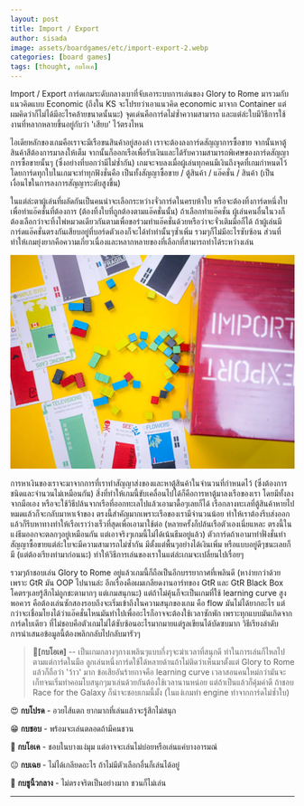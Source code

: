 ```yaml
---
layout: post
title: Import / Export
author: sisada
image: assets/boardgames/etc/import-export-2.webp
categories: [board games]
tags: [thought, กบโอเค]
---
```

Import / Export การ์ดเกมระดับกลางเบาที่จับเอาระบบการเล่นของ Glory to Rome มารวมกับแนวคิดแบบ Economic (ถึงใน KS จะโปรยว่าเอาแนวคิด economic มาจาก Container แต่ผมคิดว่าก็ไม่ได้มีอะไรคล้ายขนาดนั้นนะ) จุดเด่นคือการ์ดไม่ซ้ำความสามารถ และแต่ล่ะใบมีวิธีการใช้งานที่หลากหลายขึ้นอยู่กับว่า 'เสียบ' ไว้ตรงไหน

ไอเดียหลักของเกมคือเราจะมีเรือขนสินค้าอยู่สองลำ เราจะต้องลงการ์ดสัญญาการซื้อขาย จากนั้นหาตู้สินค้าสีต้องการมาลงให้เต็ม จากนั้นก็ออกเรือเพื่อรับเงินและได้รับความสามารถพิเศษของการ์ดสัญญาการซื้อขายนั้นๆ (ซึ่งอย่างที่บอกว่ามีไม่ซ้ำกัน) เกมจะจบลงเมื่อผู้เล่นทุกคนมีเงินถึงจุดที่เกมกำหนดไว้ โดยการ์ดทุกใบในเกมจะทำทุกฟังชั่นคือ เป็นทั้งสัญญาซื้อขาย / ตู้สินค้า / แอ๊คชั่น / สินค้า (เป็นเงื่อนไขในการลงการสัญญาระดับสูงขึ้น)

ในแต่ล่ะตาผู้เล่นที่ผลัดกันเป็นคนนำจะเลือกระหว่างจั่วการ์ดในครบห้าใบ หรือจะต้องทิ้งการ์ดหนึ่งใบเพื่อทำแอ๊คชั่นที่ต้องการ (ต้องทิ้งใบที่ถูกต้องตามแอ๊คชั่นนั้น) ถ้าเลือกทำแอ๊คชั่น ผู้เล่นคนอื่นในวงก็ต้องเลือกว่าจะทิ้งไพ่หมวดเดียวกันตามเพื่อขอร่วมทำแอ๊คชั่นด้วยหรือว่าจะจั่วเติมมือก็ได้ ถ้าผู้เล่นมีการ์ดแอ๊คชั่นตรงกันเสียบอยู่ที่บอร์ดตัวเองก็จะได้ทำท่านั้นๆซ้ำเพิ่ม รวมๆก็ไม่มีอะไรซับซ้อน ส่วนที่ทำให้เกมยุ่งยากคือความเกี่ยวเนื่องและหลากหลายของที่เลือกที่สามารถทำได้ระหว่างเล่น

![alt tag](/assets/boardgames/etc/import-export.webp)

การหาเงินของเราจะมาจากการที่เราทำสัญญาส่งของและหาตู้สินค้าในจำนวนที่กำหนดไว้ (ซึ่งต้องการชนิดและจำนวนไม่เหมือนกัน) สิ่งที่ทำให้เกมนี้ขับเคลื่อนไปได้ก็คือการหาตู้มาลงเรือของเรา โดยมีทั้งลงจากมือเอง หรือจะใช้วิธีปล้นจากเรือที่ออกทะเลไปแล้วเอามาดื้อๆเลยก็ได้ เรือกลางทะเลที่ตู้สินค้าหายไปหมดแล้วก็จะกลับมาหาเจ้าของ ตรงนี้สำคัญมากเพราะเรือของเรามีจำนวนน้อย ทำให้เราต้องรีบส่งออก แล้วก็รีบหาทางทำให้เรือเราว่างเร็วที่สุดเพื่อเอามาใช้ต่อ (หลายครั้งก็ปล้นเรือตัวเองเนี่ยแหละ ตรงนี้ในแง่ธีมออกจะตลกๆอยู่เหมือนกัน แต่เอาจริงๆเกมนี้ไม่ได้เน้นธีมอยู่แล้ว) ตัวการ์ดถ้าเอามาทำฟั่งชั่นทำสัญญาซื้อขายแต่ล่ะใบจะมีความสามารถไม่ซ้ำกัน มีตั้งแต่พื้นๆอย่างได้เงินเพิ่ม หรือแบบอยู่ดีๆชนะเลยก็มี (แต่ต้องเรียงท่ามาก่อนนะ) ทำให้วิธีการเล่นของเราในแต่ล่ะเกมจะเปลี่ยนไปเรื่อยๆ

รวมๆถ้าชอบเล่น Glory to Rome อยู่แล้วเกมนี้ก็ถือเป็นอีกบรรยากาศที่เพลินดี (หาง่ายกว่าด้วยเพราะ GtR มัน OOP ไปนานล่ะ อีกเรื่องคือผมเกลียดงานอาร์ทของ GtR และ GtR Black Box โคตรๆเลยรู้สึกไม่ถูกชะตามากๆ แต่เกมสนุกนะ) แต่ถ้าไม่คุ้นก็จะเป็นเกมที่ใช้ learning curve สูงพอควร คือต้องเล่นซักสองรอบถึงจะเริ่มเข้าถึงในความสนุกของเกม คือ flow มันไม่ได้ยากอะไร แต่กว่าจะเชื่อมโยงได้ว่าแอ๊คชั่นไหนมันทำไปเพื่ออะไรก็อาจจะต้องใช้เวลาซักพัก เพราะทุกแบบมันเกิดจากการ์ดใบเดียว ที่ไม่ชอบคือตัวเกมไม่ได้ซับซ้อนอะไรมากมายแต่รูลเขียนได้บัดซบมาก วิธีเรียงลำดับการนำเสนอข้อมูลนี้ต้องพลิกกลับไปกลับมารัวๆ

> 🐸**[กบโอเค]** -- เป็นเกมกลางๆกางเพลินๆแบบกึ่งๆจะฆ่าเวลาที่สนุกดี ท่าในการเล่นก็ไหลไปตามแต่การ์ดในมือ ลูกเล่นหนึ่งการ์ดใช้ได้หลายด้านถ้าไม่ติดว่าเห็นมาตั้งแต่ Glory to Rome แล้วก็ถือว่า 'ว้าว' มาก ข้อเสียอันร้ายกาจคือ learning curve เวลาสอนคนใหม่กว่ามันจะเก็ทจนเริ่มทำคอมโบสนุกๆมาเล่นด้วยกันต้องใช้เวลานานหน่อย แต่ถ้าเป็นแล้วก็คุ้มค่าดี ถ้าชอบ Race for the Galaxy ก็น่าจะชอบเกมนี้มั้ง (ในแง่เกมทำ engine ท่าจากการ์ดไม่ซ้ำใบ)


😍 **กบโปรด** - อวยไส้แตก ยากมากที่เล่นแล้วจะรู้สึกไม่สนุก

😁 **กบชอบ** - พร้อมจะเล่นตลอดถ้ามีคนชวน

🙂 **กบโอเค** - ชอบในบางแง่มุม แต่อาจจะเล่นไม่บ่อยหรือเล่นแค่บางอารมณ์

😐 **กบเฉย** - ไม่ได้เกลียดอะไร ถ้าไม่มีตัวเลือกอื่นก็เล่นได้อยู่

🖕 **กบชูนิ้วกลาง** - ไม่ตรงจริตเป็นอย่างมาก ชวนก็ไม่เล่น



---

